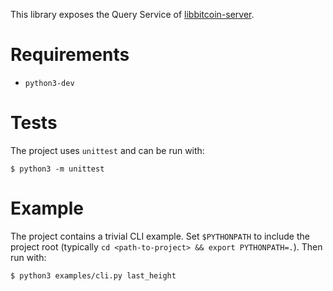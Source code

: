 This library exposes the Query Service of [libbitcoin-server](https://github.com/libbitcoin/libbitcoin-server).

# Requirements

- `python3-dev`


# Tests

The project uses `unittest` and can be run with:

```
$ python3 -m unittest
```

# Example

The project contains a trivial CLI example. Set `$PYTHONPATH` to include the project root (typically `cd <path-to-project> && export PYTHONPATH=.`).
Then run with:

```
$ python3 examples/cli.py last_height
```
